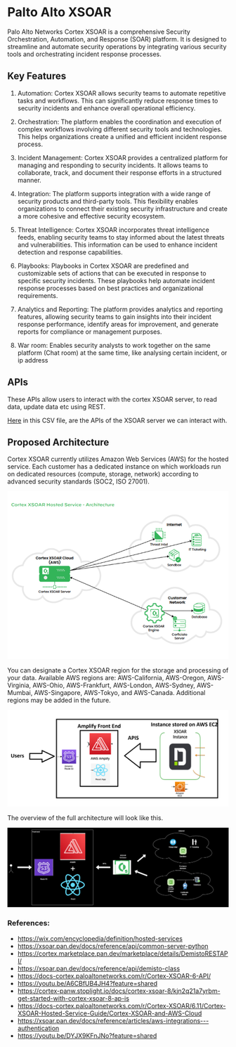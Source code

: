 # Palto Alto XSOAR

Palo Alto Networks Cortex XSOAR is a comprehensive Security Orchestration, Automation, and Response (SOAR) platform. It is designed to streamline and automate security operations by integrating various security tools and orchestrating incident response processes.

## Key Features 

1. Automation: Cortex XSOAR allows security teams to automate repetitive tasks and workflows. This can significantly reduce response times to security incidents and enhance overall operational efficiency.

2. Orchestration: The platform enables the coordination and execution of complex workflows involving different security tools and technologies. This helps organizations create a unified and efficient incident response process.

3. Incident Management: Cortex XSOAR provides a centralized platform for managing and responding to security incidents. It allows teams to collaborate, track, and document their response efforts in a structured manner.

4. Integration: The platform supports integration with a wide range of security products and third-party tools. This flexibility enables organizations to connect their existing security infrastructure and create a more cohesive and effective security ecosystem.

5. Threat Intelligence: Cortex XSOAR incorporates threat intelligence feeds, enabling security teams to stay informed about the latest threats and vulnerabilities. This information can be used to enhance incident detection and response capabilities.

6. Playbooks: Playbooks in Cortex XSOAR are predefined and customizable sets of actions that can be executed in response to specific security incidents. These playbooks help automate incident response processes based on best practices and organizational requirements.

7. Analytics and Reporting: The platform provides analytics and reporting features, allowing security teams to gain insights into their incident response performance, identify areas for improvement, and generate reports for compliance or management purposes.

8. War room: Enables security analysts to work together on the same platform (Chat room) at the same time, like analysing certain incident, or ip address


## APIs

These APIs allow users to interact with the cortex XSOAR server, to read data, update data etc using REST.

[Here](./Files/Palto%20Alto%20APIs.csv) in this CSV file, are the APIs of the XSOAR server we can interact with.



## Proposed Architecture

Cortex XSOAR currently utilizes Amazon Web Services (AWS) for the hosted service. Each customer has a dedicated instance on which workloads run on dedicated resources (compute, storage, network) according to advanced security standards (SOC2, ISO 27001).

![Alt text](./Images/Cortex_XSOAR_infra.png)

You can designate a Cortex XSOAR region for the storage and processing of your data. Available AWS regions are: AWS-California, AWS-Oregon, AWS-Virginia, AWS-Ohio, AWS-Frankfurt, AWS-London, AWS-Sydney, AWS-Mumbai, AWS-Singapore, AWS-Tokyo, and AWS-Canada. Additional regions may be added in the future. 

![alt-image](./Images/Palto%20Alto%20Infra.png)


The overview of the full architecture will look like this.

![Alt text](./Images/Overview.png)


### References:
- https://wix.com/encyclopedia/definition/hosted-services
- https://xsoar.pan.dev/docs/reference/api/common-server-python
- https://cortex.marketplace.pan.dev/marketplace/details/DemistoRESTAPI/
- https://xsoar.pan.dev/docs/reference/api/demisto-class
- https://docs-cortex.paloaltonetworks.com/r/Cortex-XSOAR-6-API/
- https://youtu.be/A6CBfUB4JH4?feature=shared
- https://cortex-panw.stoplight.io/docs/cortex-xsoar-8/kjn2q21a7yrbm-get-started-with-cortex-xsoar-8-ap-is
- https://docs-cortex.paloaltonetworks.com/r/Cortex-XSOAR/6.11/Cortex-XSOAR-Hosted-Service-Guide/Cortex-XSOAR-and-AWS-Cloud
- https://xsoar.pan.dev/docs/reference/articles/aws-integrations---authentication
- https://youtu.be/DYJX9KFnJNo?feature=shared
